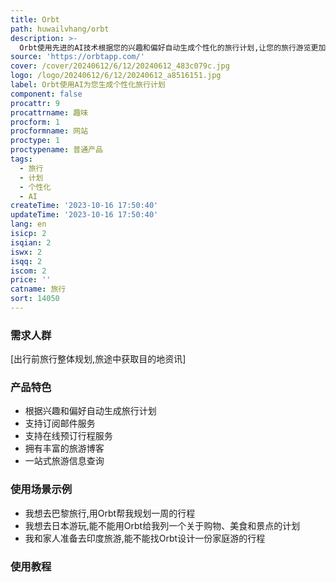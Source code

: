 ```yaml
---
title: Orbt
path: huwailvhang/orbt
description: >-
  Orbt使用先进的AI技术根据您的兴趣和偏好自动生成个性化的旅行计划,让您的旅行游览更加轻松自在、无忧无虑。Orbt可以在几秒钟内为您生成完整的行程计划,省去手动策划的烦恼,让您尽情享受旅途的乐趣。Orbt是您最好的旅行助手。
source: 'https://orbtapp.com/'
cover: /cover/20240612/6/12/20240612_483c079c.jpg
logo: /logo/20240612/6/12/20240612_a8516151.jpg
label: Orbt使用AI为您生成个性化旅行计划
component: false
procattr: 9
procattrname: 趣味
procform: 1
procformname: 网站
proctype: 1
proctypename: 普通产品
tags:
  - 旅行
  - 计划
  - 个性化
  - AI
createTime: '2023-10-16 17:50:40'
updateTime: '2023-10-16 17:50:40'
lang: en
isicp: 2
isqian: 2
iswx: 2
isqq: 2
iscom: 2
price: ''
catname: 旅行
sort: 14050
---
```




### 需求人群
[出行前旅行整体规划,旅途中获取目的地资讯]

### 产品特色
- 根据兴趣和偏好自动生成旅行计划
- 支持订阅邮件服务
- 支持在线预订行程服务
- 拥有丰富的旅游博客
- 一站式旅游信息查询

### 使用场景示例
- 我想去巴黎旅行,用Orbt帮我规划一周的行程
- 我想去日本游玩,能不能用Orbt给我列一个关于购物、美食和景点的计划
- 我和家人准备去印度旅游,能不能找Orbt设计一份家庭游的行程

### 使用教程


  

